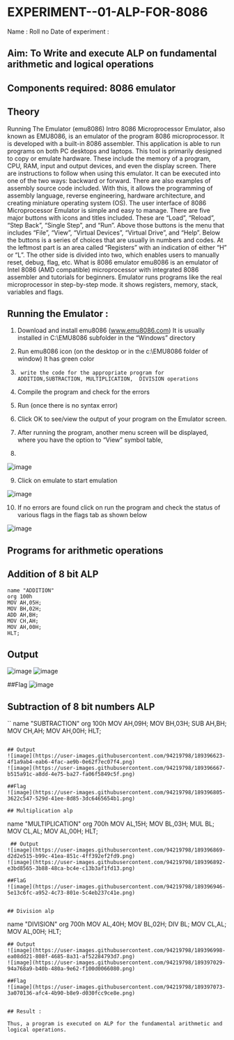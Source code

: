 # EXPERIMENT--01-ALP-FOR-8086
Name :
Roll no 
Date of experiment :





## Aim: To Write and execute ALP on fundamental arithmetic and logical operations
## Components required: 8086  emulator 
## Theory 
Running The Emulator (emu8086) Intro 8086 Microprocessor Emulator, also known as EMU8086, is an emulator of the program 8086 microprocessor. It is developed with a built-in 8086 assembler. This application is able to run programs on both PC desktops and laptops. This tool is primarily designed to copy or emulate hardware. These include the memory of a program, CPU, RAM, input and output devices, and even the display screen. There are instructions to follow when using this emulator. It can be executed into one of the two ways: backward or forward. There are also examples of assembly source code included. With this, it allows the programming of assembly language, reverse engineering, hardware architecture, and creating miniature operating system (OS). The user interface of 8086 Microprocessor Emulator is simple and easy to manage. There are five major buttons with icons and titles included. These are “Load”, “Reload”, “Step Back”, “Single Step”, and “Run”. Above those buttons is the menu that includes “File”, “View”, “Virtual Devices”, “Virtual Drive”, and “Help”. Below the buttons is a series of choices that are usually in numbers and codes. At the leftmost part is an area called “Registers” with an indication of either “H” or “L”. The other side is divided into two, which enables users to manually reset, debug, flag, etc. What is 8086 emulator emu8086 is an emulator of Intel 8086 (AMD compatible) microprocessor with integrated 8086 assembler and tutorials for beginners. Emulator runs programs like the real microprocessor in step-by-step mode. it shows registers, memory, stack, variables and flags.


 ## Running the Emulator :
1.	Download and install emu8086 (www.emu8086.com) It is usually installed in C:\EMU8086 subfolder in the “Windows” directory
2.	  Run  emu8086 icon (on the desktop or in the c:\EMU8086 folder of window) It has green color 
 
 
3.		write the code for the appropriate program for ADDITION,SUBTRACTION, MULTIPLICATION,  DIVISION operations 

4.	 Compile the program and check for the errors 
5.	Run (once there is no syntax error) 

6.	Click OK to see/view the output of your program on the Emulator screen. 


7.	After running the program, another menu screen will be displayed, where you have the option to “View” symbol table,
8.	 


![image](https://user-images.githubusercontent.com/36288975/189273263-d65baae9-4b8f-4723-afb3-c0ffa4052b04.png)











9.	Click on emulate to start emulation 








![image](https://user-images.githubusercontent.com/36288975/189273273-9bb36ec1-e2e8-4892-8d35-37707332bfdc.png)








10.	If no errors are found click on run the program and check the status of various flags in the flags tab as shown below 






![image](https://user-images.githubusercontent.com/36288975/189273277-113a2a33-4a40-4ff8-95a5-ecd3a1f504fe.png)







## Programs for arithmetic  operations

## Addition  of 8 bit ALP 
```
name "ADDITION"
org 100h
MOV AH,05H;
MOV BH,02H;
ADD AH,BH;
MOV CH,AH;
MOV AH,00H;
HLT;
```

## Output  
![image](https://user-images.githubusercontent.com/94219798/189396723-c6714f91-27ce-4077-b91d-fbcee3ea16f5.png)
![image](https://user-images.githubusercontent.com/94219798/189396746-5be67ed8-8976-455e-a69a-bbbcef3feb3c.png)

##Flag
![image](https://user-images.githubusercontent.com/94219798/189396564-86ccdef3-197b-468b-ae6b-e79ec986aca8.png)

## Subtraction   of 8 bit numbers  ALP 
``
 name "SUBTRACTION"
org 100h
MOV AH,09H;
MOV BH,03H;
SUB AH,BH;
MOV CH,AH;
MOV AH,00H;
HLT;
```

## Output  
![image](https://user-images.githubusercontent.com/94219798/189396623-4f1a9ab4-eab6-4fac-ae9b-0e62f7ec07f4.png)
![image](https://user-images.githubusercontent.com/94219798/189396667-b515a91c-a8dd-4e75-ba27-fa06f5849c5f.png)

##Flag
![image](https://user-images.githubusercontent.com/94219798/189396805-3622c547-529d-41ee-8d85-3dc6465654b1.png)

## Multiplication alp 
```
name "MULTIPLICATION"
org 700h
MOV AL,15H;
MOV BL,03H;
MUL BL;
MOV CL,AL;
MOV AL,00H;
HLT;
```
 ## Output  
![image](https://user-images.githubusercontent.com/94219798/189396869-d2d2e515-b99c-41ea-851c-4ff392ef2fd9.png)
![image](https://user-images.githubusercontent.com/94219798/189396892-e3bd8565-3b88-48ca-bc4e-c13b3af1fd13.png)

##FlaG
![image](https://user-images.githubusercontent.com/94219798/189396946-5e13c6fc-a952-4c73-801e-5c4eb237c41e.png)


## Division alp 
```
name "DIVISION"
org 700h
MOV AL,40H;
MOV BL,02H;
DIV BL;
MOV CL,AL;
MOV AL,00H;
HLT;
```
## Output  
![image](https://user-images.githubusercontent.com/94219798/189396998-ea08dd21-808f-4685-8a31-af52284793d7.png)
![image](https://user-images.githubusercontent.com/94219798/189397029-94a768a9-b40b-480a-9e62-f100d0066080.png)

##Flag
![image](https://user-images.githubusercontent.com/94219798/189397073-3a070136-afc4-4b90-b8e9-d030fcc9ce8e.png)


## Result :
 
Thus, a program is executed on ALP for the fundamental arithmetic and logical operations.









